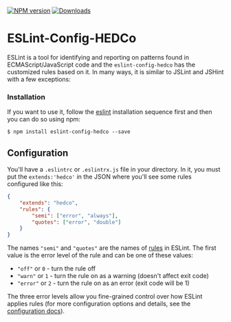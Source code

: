 [![NPM version][npm-image]][npm-url]
[![Downloads][downloads-image]][downloads-url]

# ESLint-Config-HEDCo


ESLint is a tool for identifying and reporting on patterns found in ECMAScript/JavaScript code and the `eslint-config-hedco` has the customized rules based on it. In many ways, it is similar to JSLint and JSHint with a few exceptions:

### Installation

If you want to use it, follow the [eslint](https://github.com/eslint/eslint) installation sequence first and then you can do so using npm:

```
$ npm install eslint-config-hedco --save
```


## Configuration

You'll have a `.eslintrc` or `.eslintrx.js` file in your directory. In it, you must put the `extends:'hedco'` in the JSON where you'll see some rules configured like this:

```json
{
    "extends": "hedco",
    "rules": {
        "semi": ["error", "always"],
        "quotes": ["error", "double"]
    }
}
```

The names `"semi"` and `"quotes"` are the names of [rules](http://eslint.org/docs/rules) in ESLint. The first value is the error level of the rule and can be one of these values:

* `"off"` or `0` - turn the rule off
* `"warn"` or `1` - turn the rule on as a warning (doesn't affect exit code)
* `"error"` or `2` - turn the rule on as an error (exit code will be 1)

The three error levels allow you fine-grained control over how ESLint applies rules (for more configuration options and details, see the [configuration docs](http://eslint.org/docs/user-guide/configuring)).

[npm-image]: https://img.shields.io/npm/v/eslint-config-hedco.svg?style=flat-square
[npm-url]: https://www.npmjs.com/package/eslint-config-hedco
[downloads-image]:https://img.shields.io/npm/dm/eslint-config-hedco.svg?style=flat-square
[downloads-url]: https://www.npmjs.com/package/eslint-config-hedco
